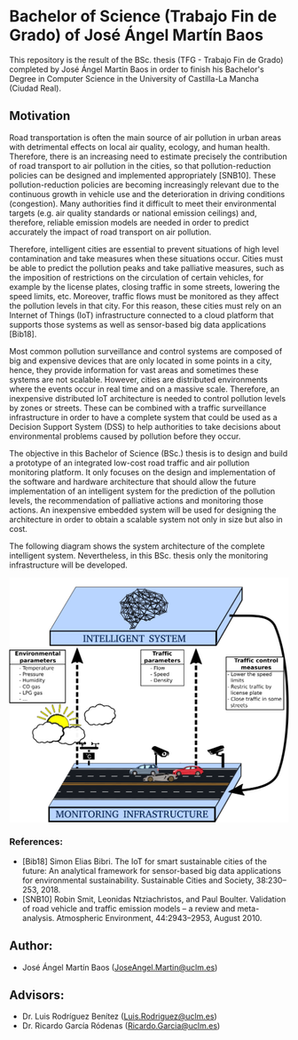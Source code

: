 # Bachelor of Science (Trabajo Fin de Grado) of José Ángel Martín Baos
This repository is the result of the BSc. thesis (TFG - Trabajo Fin de Grado) completed by José Ángel Martín Baos in order to finish his Bachelor's Degree in Computer Science in the University of Castilla-La Mancha (Ciudad Real). 

## Motivation
Road transportation is often the main source of air pollution in urban areas with detrimental effects on local air quality, ecology, and human health. Therefore, there is an increasing need to estimate precisely the contribution of road transport to air pollution in the cities, so that pollution-reduction policies can be designed and implemented appropriately [SNB10]. These pollution-reduction policies are becoming increasingly relevant due to the continuous growth in vehicle use and the deterioration in driving conditions (congestion). Many authorities find it difficult to meet their environmental targets (e.g. air quality standards or national emission ceilings) and, therefore, reliable emission models are needed in order to predict accurately the impact of road transport on air pollution. 

Therefore, intelligent cities are essential to prevent situations of high level contamination and take measures when these situations occur. Cities must be able to predict the pollution peaks and take palliative measures, such as the imposition of restrictions on the circulation of certain vehicles, for example by the license plates, closing traffic in some streets, lowering the speed limits, etc. Moreover, traffic flows must be monitored as they affect the pollution levels in that city. For this reason, these cities must rely on an Internet of Things (IoT) infrastructure connected to a cloud platform that supports those systems as well as sensor-based big data applications [Bib18]. 

Most common pollution surveillance and control systems are composed of big and expensive devices that are only located in some points in a city, hence, they provide information for vast areas and sometimes these systems are not scalable. However, cities are distributed environments where the events occur in real time and on a massive scale. Therefore, an inexpensive distributed IoT architecture is needed to control pollution levels by zones or streets. These can be combined with a traffic surveillance infrastructure in order to have a complete system that could be used as a Decision Support System (DSS) to help authorities to take decisions about environmental problems caused by pollution before they occur. 

The objective in this Bachelor of Science (BSc.) thesis is to design and build a prototype of an integrated low-cost road traffic and air pollution monitoring platform. It only focuses on the design and implementation of the software and hardware architecture that should allow the future implementation of an intelligent system for the prediction of the pollution levels, the recommendation of palliative actions and monitoring those actions. An inexpensive embedded system will be used for designing the architecture in order to obtain a scalable system not only in size but also in cost. 

The following diagram shows the system architecture of the complete intelligent system. Nevertheless, in this BSc. thesis only the monitoring infrastructure will be developed.

![System architecture](arquitectura_sistema.png)


### References:
* [Bib18] Simon Elias Bibri. The IoT for smart sustainable cities of the future: An analytical framework for sensor-based big data applications for environmental sustainability. Sustainable Cities and Society, 38:230–253, 2018.
* [SNB10] Robin Smit, Leonidas Ntziachristos, and Paul Boulter. Validation of road vehicle and traffic emission models – a review and meta-analysis. Atmospheric Environment, 44:2943–2953, August 2010.


## Author:
* José Ángel Martín Baos (JoseAngel.Martin@uclm.es)

## Advisors:
* Dr. Luis Rodríguez Benítez (Luis.Rodriguez@uclm.es)
* Dr. Ricardo García Ródenas (Ricardo.Garcia@uclm.es)
